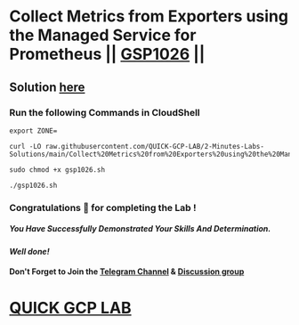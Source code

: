 # Collect Metrics from Exporters using the Managed Service for Prometheus || [GSP1026](https://www.cloudskillsboost.google/focuses/33340?parent=catalog) ||

## Solution [here](https://youtu.be/k4MtUNfkY6Y)

### Run the following Commands in CloudShell

```
export ZONE=
```
```
curl -LO raw.githubusercontent.com/QUICK-GCP-LAB/2-Minutes-Labs-Solutions/main/Collect%20Metrics%20from%20Exporters%20using%20the%20Managed%20Service%20for%20Prometheus/gsp1026.sh

sudo chmod +x gsp1026.sh

./gsp1026.sh
```

### Congratulations 🎉 for completing the Lab !

##### *You Have Successfully Demonstrated Your Skills And Determination.*

#### *Well done!*

#### Don't Forget to Join the [Telegram Channel](https://t.me/QuickGcpLab) & [Discussion group](https://t.me/QuickGcpLabChats)

# [QUICK GCP LAB](https://www.youtube.com/@quickgcplab)
